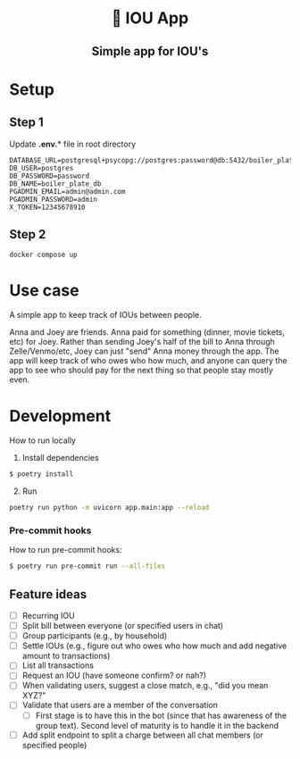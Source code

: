 <h1 align="center">
🍲  IOU App
</h1>

<h2 align="center">
  Simple app for IOU's
</h2>

# Setup

## Step 1

Update **.env.*** file in root directory

```
DATABASE_URL=postgresql+psycopg://postgres:password@db:5432/boiler_plate_db
DB_USER=postgres
DB_PASSWORD=password
DB_NAME=boiler_plate_db
PGADMIN_EMAIL=admin@admin.com
PGADMIN_PASSWORD=admin
X_TOKEN=12345678910
```

## Step 2
```
docker compose up
```

# Use case

A simple app to keep track of IOUs between people.

Anna and Joey are friends. Anna paid for something (dinner, movie tickets, etc) for Joey. Rather than sending Joey's half of the bill to Anna through Zelle/Venmo/etc, Joey can just "send" Anna money through the app. The app will keep track of who owes who how much, and anyone can query the app to see who should pay for the next thing so that people stay mostly even.

# Development

How to run locally

1. Install dependencies

```bash
$ poetry install
```

2. Run 
```bash
poetry run python -m uvicorn app.main:app --reload
```

### Pre-commit hooks

How to run pre-commit hooks:

```bash
$ poetry run pre-commit run --all-files
```

## Feature ideas

- [ ] Recurring IOU
- [ ] Split bill between everyone (or specified users in chat)
- [ ] Group participants (e.g., by household)
- [ ] Settle IOUs (e.g., figure out who owes who how much and add negative amount to transactions)
- [ ] List all transactions
- [ ] Request an IOU (have someone confirm? or nah?)
- [ ] When validating users, suggest a close match, e.g., "did you mean XYZ?"
- [ ] Validate that users are a member of the conversation
    - [ ] First stage is to have this in the bot (since that has awareness of the group text). Second level of maturity is to handle it in the backend
- [ ] Add split endpoint to split a charge between all chat members (or specified people)
